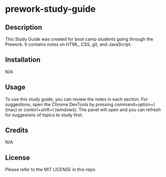 # prework-study-guide

## Description

This Study Guide was created for boot camp students going through the Prework. It contains notes on HTML, CSS, git, and JavaScript.


## Installation

N/A

## Usage

To use this study guide, you can review the notes in each section. For suggestions, open the Chrome DevTools by pressing command+option+I (mac)
or contorl+shift+I (windows). The panel will open and you can refresh for suggesions of topics to study first.
## Credits

N/A

## License


Please refer to the MIT LICENSE in this repo.